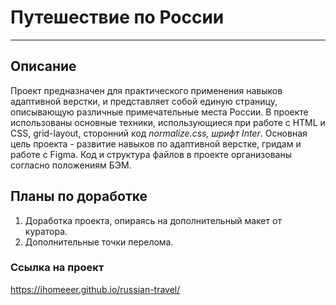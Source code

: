 # Путешествие по России
_______________

## Описание
Проект предназначен для практического применения навыков адаптивной верстки, и представляет собой единую страницу, описывающую различные примечательные места России.
В проекте использованы основные техники, использующиеся при работе с HTML и CSS, grid-layout, сторонний код *normalize.css, шрифт Inter*.
Основная цель проекта - развитие навыков по адаптивной верстке, гридам и работе с Figma.
Код и структура файлов в проекте организованы согласно положениям БЭМ.

## Планы по доработке
1. Доработка проекта, опираясь на дополнительный макет от куратора.
2. Дополнительные точки перелома.

### Ссылка на проект
https://ihomeeer.github.io/russian-travel/
